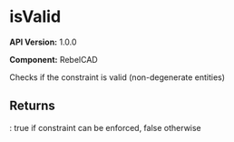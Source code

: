 # isValid

**API Version:** 1.0.0

**Component:** RebelCAD

Checks if the constraint is valid (non-degenerate entities)

## Returns

: true if constraint can be enforced, false otherwise

